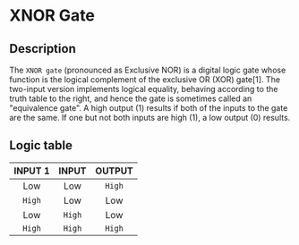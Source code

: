 # XNOR Gate

## Description
The `XNOR gate` (pronounced as Exclusive NOR) is a digital logic gate 
whose function is the logical complement of the exclusive OR (XOR) 
gate[1]. The two-input version implements logical equality, behaving 
according to the truth table to the right, and hence the gate is 
sometimes called an "equivalence gate". A high output (1) results 
if both of the inputs to the gate are the same. If one but not both 
inputs are high (1), a low output (0) results.

## Logic table

| INPUT 1   | INPUT   |  OUTPUT    |
|:---------:|:-------:|:----------:|
| Low       | Low     |  `High`       |
| `High`      | Low     |  Low       |
| Low       | `High`    |  Low       |
| `High`      | `High`    |  `High`    |

